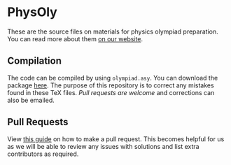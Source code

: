 # PhysOly
These are the source files on materials for physics olympiad preparation. You can read more about them [on our website](https://physoly.tech/).

## Compilation
The code can be compiled by using ``olympiad.asy``. You can download the package [here](https://math.berkeley.edu/~monks/images/olympiad.asy). 
The purpose of this repository is to correct any mistakes found in these TeX files. *Pull requests are welcome* and corrections can also be emailed. 

## Pull Requests
View [this guide](https://docs.github.com/en/pull-requests/collaborating-with-pull-requests/proposing-changes-to-your-work-with-pull-requests/creating-a-pull-request) on how to make a pull request. This becomes helpful for us as we will be able to review any issues with solutions and list extra contributors as required. 
